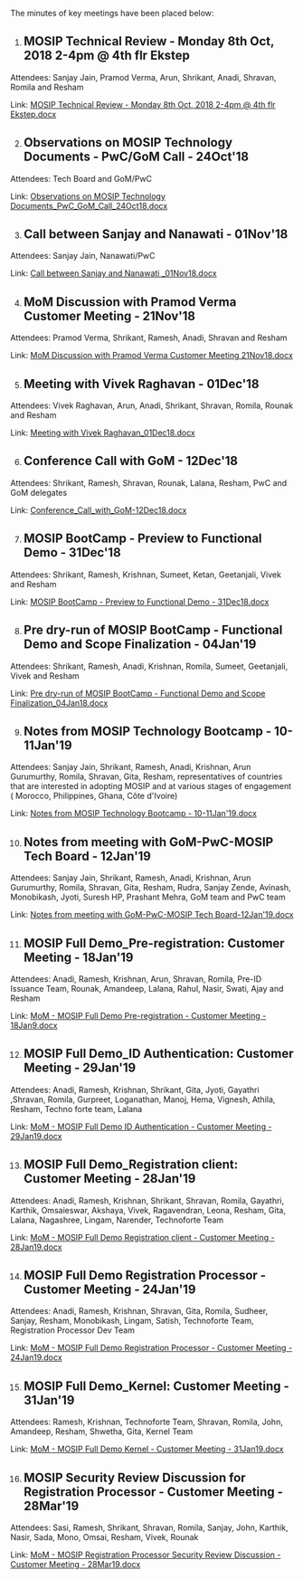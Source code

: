 The minutes of key meetings have been placed below:







1) ## MOSIP Technical Review - Monday 8th Oct, 2018 2-4pm @ 4th flr Ekstep



Attendees: Sanjay Jain, Pramod Verma, Arun, Shrikant, Anadi, Shravan, Romila and Resham







Link: [MOSIP Technical Review - Monday 8th Oct, 2018 2-4pm @ 4th flr Ekstep.docx](_files/MOSIP_Technical_Review-Monday_8thOct2018_2-4pm@4th_flr_Ekstep.docx)







2) ## Observations on MOSIP Technology Documents - PwC/GoM Call - 24Oct'18



Attendees: Tech Board and GoM/PwC







Link: [Observations on MOSIP Technology Documents_PwC_GoM_Call_24Oct18.docx](_files/Observations_on_MOSIP_Technology_Documents_PwC_GoM_Call_24Oct18.docx)







3) ## Call between Sanjay and Nanawati - 01Nov'18



Attendees: Sanjay Jain, Nanawati/PwC







Link: [Call between Sanjay and Nanawati _01Nov18.docx](_files/Call_between_Sanjay_and_Nanawati_01Nov18.docx)







4) ## MoM Discussion with Pramod Verma Customer Meeting - 21Nov'18



Attendees: Pramod Verma, Shrikant, Ramesh, Anadi, Shravan and Resham







Link: [MoM Discussion with Pramod Verma Customer Meeting 21Nov18.docx](_files/MoM_Discussion_with_Pramod_Verma_Customer_Meeting_21Nov18.docx)











5) ## Meeting with Vivek Raghavan - 01Dec'18



Attendees: Vivek Raghavan, Arun, Anadi, Shrikant, Shravan, Romila, Rounak and Resham







Link: [Meeting with Vivek Raghavan_01Dec18.docx](_files/Meeting_with_Vivek_Raghavan_01Dec18.docx)







6) ## Conference Call with GoM - 12Dec'18



Attendees: Shrikant, Ramesh, Shravan, Rounak, Lalana, Resham, PwC and GoM delegates







Link: [Conference_Call_with_GoM-12Dec18.docx](_files/Conference_Call_with_GoM-12Dec18.docx)







7) ## MOSIP BootCamp - Preview to Functional Demo - 31Dec'18



Attendees: Shrikant, Ramesh, Krishnan, Sumeet, Ketan, Geetanjali, Vivek and Resham







Link: [MOSIP BootCamp - Preview to Functional Demo - 31Dec18.docx](_files/MOSIP_BootCamp-Preview_to_Functional_Demo-31Dec18.docx)







8) ## Pre dry-run of MOSIP BootCamp - Functional Demo and Scope Finalization - 04Jan'19



Attendees: Shrikant, Ramesh, Anadi, Krishnan, Romila, Sumeet, Geetanjali, Vivek and Resham







Link: [Pre dry-run of MOSIP BootCamp - Functional Demo and Scope Finalization_04Jan18.docx](_files/Pre_dry-run_of_MOSIP_BootCamp-Functional_Demo_and_Scope_Finalization_04Jan18.docx)







9) ## Notes from MOSIP Technology Bootcamp - 10-11Jan'19



Attendees: Sanjay Jain, Shrikant, Ramesh, Anadi, Krishnan, Arun Gurumurthy, Romila, Shravan, Gita, Resham, representatives of countries that are interested in adopting MOSIP and at various stages of engagement ( Morocco, Philippines, Ghana, Côte d'Ivoire)







Link: [Notes from MOSIP Technology Bootcamp - 10-11Jan'19.docx](_files/Notes_from_MOSIP_Technology_Bootcamp-10-11Jan'19.docx)







10) ## Notes from meeting with GoM-PwC-MOSIP Tech Board - 12Jan'19



Attendees: Sanjay Jain, Shrikant, Ramesh, Anadi, Krishnan, Arun Gurumurthy, Romila, Shravan, Gita, Resham, Rudra, Sanjay Zende, Avinash, Monobikash, Jyoti, Suresh HP, Prashant Mehra, GoM team and PwC team







Link: [Notes from meeting with GoM-PwC-MOSIP Tech Board-12Jan'19.docx](_files/Notes_from_meeting_with_GoM-PwC-MOSIP_Tech_Board-12Jan'19.docx)







11) ## MOSIP Full Demo_Pre-registration: Customer Meeting - 18Jan'19



Attendees: Anadi, Ramesh, Krishnan, Arun, Shravan, Romila, Pre-ID Issuance Team, Rounak, Amandeep, Lalana, Rahul, Nasir, Swati, Ajay and Resham







Link: [MoM - MOSIP Full Demo Pre-registration - Customer Meeting - 18Jan9.docx](_files/MoM_MOSIP_Full_Demo_Pre_registration_Customer_Meeting_18Jan9.docx)







12) ## MOSIP Full Demo_ID Authentication: Customer Meeting - 29Jan'19



Attendees: Anadi, Ramesh, Krishnan, Shrikant, Gita, Jyoti, Gayathri ,Shravan, Romila, Gurpreet, Loganathan, Manoj, Hema, Vignesh, Athila, Resham, Techno forte team, Lalana







Link: [MoM - MOSIP Full Demo ID Authentication - Customer Meeting - 29Jan19.docx](_files/MoM_MOSIP_Full_Demo_ID_Authentication_Customer_Meeting_29Jan19.docx)







13) ## MOSIP Full Demo_Registration client: Customer Meeting - 28Jan'19



Attendees: Anadi, Ramesh, Krishnan, Shrikant, Shravan, Romila, Gayathri, Karthik, Omsaieswar, Akshaya, Vivek, Ragavendran, Leona, Resham, Gita, Lalana, Nagashree, Lingam, Narender, Technoforte Team







Link: [MoM - MOSIP Full Demo Registration client - Customer Meeting - 28Jan19.docx](_files/MoM_MOSIP_Full_Demo_Registration_client_Customer_Meeting_28Jan19.docx)







14) ## MOSIP Full Demo Registration Processor - Customer Meeting - 24Jan'19



Attendees: Anadi, Ramesh, Krishnan, Shravan, Gita, Romila, Sudheer, Sanjay, Resham, Monobikash, Lingam, Satish, Technoforte Team, Registration Processor Dev Team







Link: [MoM - MOSIP Full Demo Registration Processor - Customer Meeting - 24Jan19.docx](_files/MoM_MOSIP_Full_Demo_Registration_Processor_Customer_Meeting_24Jan19.docx)







15) ## MOSIP Full Demo_Kernel: Customer Meeting - 31Jan'19



Attendees: Ramesh, Krishnan, Technoforte Team, Shravan, Romila, John, Amandeep, Resham, Shwetha, Gita, Kernel Team







Link: [MoM - MOSIP Full Demo Kernel - Customer Meeting - 31Jan19.docx](_files/MoM_MOSIP_Full_Demo_Kernel_Customer_Meeting_31Jan19.docx)







16) ## MOSIP Security Review Discussion for Registration Processor - Customer Meeting - 28Mar'19



Attendees: Sasi, Ramesh, Shrikant, Shravan, Romila, Sanjay, John, Karthik, Nasir, Sada, Mono, Omsai, Resham, Vivek, Rounak


Link: [MoM - MOSIP Registration Processor Security Review Discussion - Customer Meeting - 28Mar19.docx](_files/MoM_MOSIP_Registration_Processor_Security_Review_28Mar19.docx) 